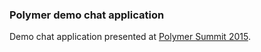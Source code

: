 ### Polymer demo chat application

Demo chat application presented at [Polymer Summit 2015](https://www.polymer-project.org/summit).
